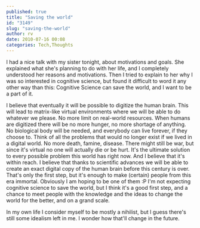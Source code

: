 ```yaml
---
published: true
title: "Saving the world"
id: "3149"
slug: "saving-the-world"
author: rv
date: 2010-07-16 00:08
categories: Tech,Thoughts
---
```

I had a nice talk with my sister tonight, about motivations and goals. She explained what she's planning to do with her life, and I completely understood her reasons and motivations. Then I tried to explain to her why I was so interested in cognitive science, but found it difficult to word it any other way than this: Cognitive Science can save the world, and I want to be a part of it.

I believe that eventually it will be possible to digitize the human brain. This will lead to matrix-like virtual environments where we will be able to do whatever we please. No more limit on real-world resources. When humans are digitized there will be no more hunger, no more shortage of anything. No biological body will be needed, and everybody can live forever, if they choose to. Think of all the problems that would no longer exist if we lived in a digital world. No more death, famine, disease. There might still be war, but since it's virtual no one will actually die or be hurt. It's the ultimate solution to every possible problem this world has right now. And I believe that it's within reach. I believe that thanks to scientific advances we will be able to create an exact digital copy of the human brain before this century is over. That's only the first step, but it's enough to make (certain) people from this era immortal. Obviously I am hoping to be one of them :P I'm not expecting cognitive science to save the world, but I think it's a good first step, and a chance to meet people with the knowledge and the ideas to change the world for the better, and on a grand scale.

In my own life I consider myself to be mostly a nihilist, but I guess there's still some idealism left in me. I wonder how that'll change in the future.
